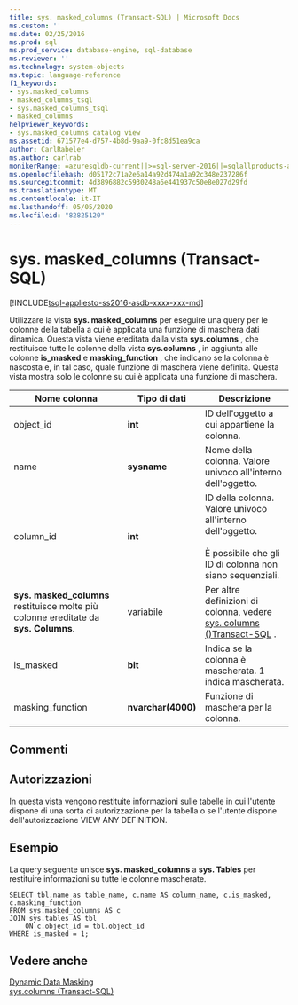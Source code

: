 ```yaml
---
title: sys. masked_columns (Transact-SQL) | Microsoft Docs
ms.custom: ''
ms.date: 02/25/2016
ms.prod: sql
ms.prod_service: database-engine, sql-database
ms.reviewer: ''
ms.technology: system-objects
ms.topic: language-reference
f1_keywords:
- sys.masked_columns
- masked_columns_tsql
- sys.masked_columns_tsql
- masked_columns
helpviewer_keywords:
- sys.masked_columns catalog view
ms.assetid: 671577e4-d757-4b8d-9aa9-0fc8d51ea9ca
author: CarlRabeler
ms.author: carlrab
monikerRange: =azuresqldb-current||>=sql-server-2016||=sqlallproducts-allversions||>=sql-server-linux-2017||=azuresqldb-mi-current
ms.openlocfilehash: d05172c71a2e6a14a92d474a1a92c348e237286f
ms.sourcegitcommit: 4d3896882c5930248a6e441937c50e8e027d29fd
ms.translationtype: MT
ms.contentlocale: it-IT
ms.lasthandoff: 05/05/2020
ms.locfileid: "82825120"
---
```

# <a name="sysmasked_columns-transact-sql"></a>sys. masked_columns (Transact-SQL)
[!INCLUDE[tsql-appliesto-ss2016-asdb-xxxx-xxx-md](../../includes/tsql-appliesto-ss2016-asdb-xxxx-xxx-md.md)]

  Utilizzare la vista **sys. masked_columns** per eseguire una query per le colonne della tabella a cui è applicata una funzione di maschera dati dinamica. Questa vista viene ereditata dalla vista **sys.columns** , che restituisce tutte le colonne della vista **sys.columns** , in aggiunta alle colonne **is_masked** e **masking_function** , che indicano se la colonna è nascosta e, in tal caso, quale funzione di maschera viene definita. Questa vista mostra solo le colonne su cui è applicata una funzione di maschera.  
  
|Nome colonna|Tipo di dati|Descrizione|  
|-----------------|---------------|-----------------|  
|object_id|**int**|ID dell'oggetto a cui appartiene la colonna.|  
|name|**sysname**|Nome della colonna. Valore univoco all'interno dell'oggetto.|  
|column_id|**int**|ID della colonna. Valore univoco all'interno dell'oggetto.<br /><br /> È possibile che gli ID di colonna non siano sequenziali.|  
|**sys. masked_columns** restituisce molte più colonne ereditate da **sys. Columns**.|variabile|Per altre definizioni di colonna, vedere [sys. columns &#40;&#41;Transact-SQL](../../relational-databases/system-catalog-views/sys-columns-transact-sql.md) .|  
|is_masked|**bit**|Indica se la colonna è mascherata. 1 indica mascherata.|  
|masking_function|**nvarchar(4000)**|Funzione di maschera per la colonna.|  
  
## <a name="remarks"></a>Commenti  
  
## <a name="permissions"></a>Autorizzazioni  
 In questa vista vengono restituite informazioni sulle tabelle in cui l'utente dispone di una sorta di autorizzazione per la tabella o se l'utente dispone dell'autorizzazione VIEW ANY DEFINITION.  
  
## <a name="example"></a>Esempio  
 La query seguente unisce **sys. masked_columns** a **sys. Tables** per restituire informazioni su tutte le colonne mascherate.  
  
```  
SELECT tbl.name as table_name, c.name AS column_name, c.is_masked, c.masking_function  
FROM sys.masked_columns AS c  
JOIN sys.tables AS tbl   
    ON c.object_id = tbl.object_id  
WHERE is_masked = 1;  
```  
  
## <a name="see-also"></a>Vedere anche  
 [Dynamic Data Masking](../../relational-databases/security/dynamic-data-masking.md)   
 [sys.columns &#40;Transact-SQL&#41;](../../relational-databases/system-catalog-views/sys-columns-transact-sql.md)  
  
  
